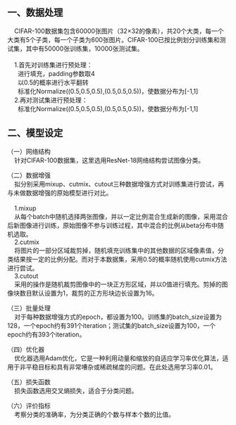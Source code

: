 ## 一、数据处理
&nbsp;&nbsp;&nbsp;&nbsp;CIFAR-100数据集包含60000张图片（32×32的像素），共20个大类，每一个大类有5个子类，每一个子类为600张图片。CIFAR-100已按比例划分训练集和测试集，其中有50000张训练集，10000张测试集。<br>
<br>
&nbsp;&nbsp;&nbsp;&nbsp;1.首先对训练集进行预处理：<br>
&nbsp;&nbsp;&nbsp;&nbsp;&nbsp;&nbsp;进行填充，padding参数取4<br>
&nbsp;&nbsp;&nbsp;&nbsp;&nbsp;&nbsp;以0.5的概率进行水平翻转<br>
&nbsp;&nbsp;&nbsp;&nbsp;&nbsp;&nbsp;标准化Normalize((0.5,0.5,0.5),(0.5,0.5,0.5))，使数据分布为[-1,1]<br>
&nbsp;&nbsp;&nbsp;&nbsp;2.再对测试集进行预处理：<br>
&nbsp;&nbsp;&nbsp;&nbsp;&nbsp;&nbsp;标准化Normalize((0.5,0.5,0.5),(0.5,0.5,0.5))，使数据分布为[-1,1]<br>

## 二、模型设定
（一）网络结构<br>
&nbsp;&nbsp;&nbsp;&nbsp;针对CIFAR-100数据集，这里选用ResNet-18网络结构尝试图像分类。<br>

（二）数据增强<br>
&nbsp;&nbsp;&nbsp;&nbsp;拟分别采用mixup、cutmix、cutout三种数据增强方式对训练集进行尝试，再与未做数据增强的原始模型进行对比。<br>
<br>
&nbsp;&nbsp;&nbsp;&nbsp;1.mixup<br>
&nbsp;&nbsp;&nbsp;&nbsp;从每个batch中随机选择两张图像，并以一定比例混合生成新的图像，采用混合后新图像进行训练，原始图像不参与训练过程，其中混合的比例从beta分布中随机选取。<br>
&nbsp;&nbsp;&nbsp;&nbsp;2.cutmix<br>
&nbsp;&nbsp;&nbsp;&nbsp;将图片的一部分区域裁剪掉，随机填充训练集中的其他数据的区域像素值，分类结果按一定的比例分配。而对于本数据集，采用0.5的概率随机使用cutmix方法进行尝试。<br>
&nbsp;&nbsp;&nbsp;&nbsp;3.cutout<br>
&nbsp;&nbsp;&nbsp;&nbsp;采用的操作是随机裁剪图像中的一块正方形区域，并以0值进行填充。剪掉的图像块数目默认设置为1，裁剪的正方形块边长设置为16。<br>

（三）批量处理<br>
&nbsp;&nbsp;&nbsp;&nbsp;对于每种数据增强方式的epoch，都设置为100。训练集的batch_size设置为128，一个epoch约有391个iteration；测试集的batch_size设置为100，一个epoch约有393个iteration。


（四）优化器<br>
&nbsp;&nbsp;&nbsp;&nbsp;优化器选用Adam优化，它是一种利用动量和缩放的自适应学习率优化算法，适用于非平稳目标和具有非常嘈杂或稀疏梯度的问题。在此处选用学习率0.01。<br>

（五）损失函数<br>
&nbsp;&nbsp;&nbsp;&nbsp;损失函数选用交叉熵损失，适合于分类问题。<br>

（六）评价指标<br>
&nbsp;&nbsp;&nbsp;&nbsp;考察分类的准确率，为分类正确的个数与样本个数的比值。<br>
